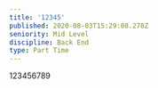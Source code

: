 ```yaml
---
title: '12345'
published: 2020-08-03T15:29:08.278Z
seniority: Mid Level
discipline: Back End
type: Part Time
---
```

123456789
